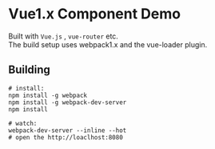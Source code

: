 # Vue1.x Component Demo

Built with `Vue.js` , `vue-router` etc.<br/>
The build setup uses webpack1.x and the vue-loader plugin.

## Building 

```shell
# install:
npm install -g webpack
npm install -g webpack-dev-server
npm install

# watch:
webpack-dev-server --inline --hot
# open the http://loaclhost:8080
```
